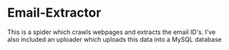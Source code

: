 # Email-Extractor
This is a spider which crawls webpages and extracts the email ID's. I've also included an uploader which uploads this data into a MySQL database

